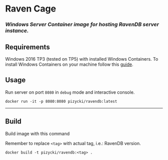 # Raven Cage
### _Windows Server Container image for hosting RavenDB server instance._

## Requirements

Windows 2016 TP3 (tested on TP5) with installed Windows Containers.
To install Windows Containers on your machine follow this [guide](https://msdn.microsoft.com/pl-pl/virtualization/windowscontainers/quick_start/quick_start_windows_server).

## Usage

Run server on port `8080` in `debug` mode and interactive console.

```
docker run -it -p 8080:8080 pizycki/ravendb:latest
```

---
## Build

Build image with this command

Remember to replace `<tag>` with actual tag, i.e.: RavenDB version.

```
docker build -t pizycki/ravendb:<tag> .
```
